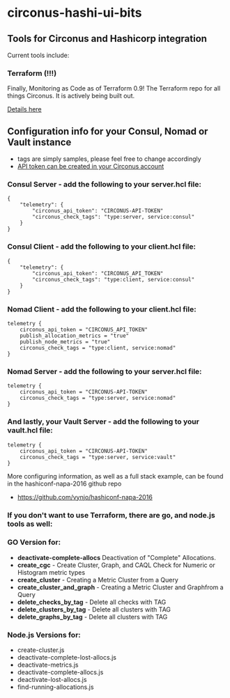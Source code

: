 # circonus-hashi-ui-bits
<h2>Tools for Circonus and Hashicorp integration</h2>

Current tools include:

### Terraform (!!!)

<p>Finally, Monitoring as Code as of Terraform 0.9! The Terraform repo for all things Circonus. It is actively being built out.</p>

[Details here](https://github.com/vynjo/circonus-hashi-ui-bits/tree/master/terraform-circonus)

## Configuration info for your Consul, Nomad or Vault instance
 - tags are simply samples, please feel free to change accordingly
 - [API token can be created in your Circonus account](https://login.circonus.com/user/tokens)

### Consul Server - add the following to your server.hcl file:
```
{
	"telemetry": {
		"circonus_api_token": "CIRCONUS-API-TOKEN"
		"circonus_check_tags": "type:server, service:consul"
	}
}
```
### Consul Client - add the following to your client.hcl file:
```
{
	"telemetry": {
		"circonus_api_token": "CIRCONUS_API_TOKEN"
		"circonus_check_tags": "type:client, service:consul"
	}
}
```
### Nomad Client - add the following to your client.hcl file:
```
telemetry {
	circonus_api_token = "CIRCONUS_API_TOKEN"
	publish_allocation_metrics = "true"
	publish_node_metrics = "true"
	circonus_check_tags = "type:client, service:nomad"
}
```
### Nomad Server - add the following to your server.hcl file:
```
telemetry {
	circonus_api_token = "CIRCONUS-API-TOKEN"
	circonus_check_tags = "type:server, service:nomad"
}
```
### And lastly, your Vault Server - add the following to your vault.hcl file:
```
telemetry {
	circonus_api_token = "CIRCONUS-API-TOKEN"
	circonus_check_tags = "type:server, service:vault"
}
```
More configuring information, as well as a full stack example, can be found in the hashiconf-napa-2016 github repo
- https://github.com/vynjo/hashiconf-napa-2016
### If you don't want to use Terraform, there are go, and node.js tools as well:
### GO Version for:
- <b>deactivate-complete-allocs</b> Deactivation of "Complete" Allocations.
- <b>create_cgc</b> - Create Cluster, Graph, and CAQL Check for Numeric or Histogram metric types
- <b>create_cluster</b> - Creating a Metric Cluster from a Query
- <b>create_cluster_and_graph</b> - Creating a Metric Cluster and Graphfrom a Query
- <b>delete_checks_by_tag</b> - Delete all checks with TAG
- <b>delete_clusters_by_tag</b> - Delete all clusters with TAG
- <b>delete_graphs_by_tag</b> - Delete all clusters with TAG

### Node.js Versions for:
- create-cluster.js
- deactivate-complete-lost-allocs.js
- deactivate-metrics.js
- deactivate-complete-allocs.js
- deactivate-lost-allocs.js
- find-running-allocations.js
